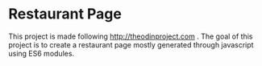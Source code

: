 # Restaurant Page
This project is made following http://theodinproject.com . The goal of this project is to create a restaurant page mostly generated through javascript using ES6 modules.